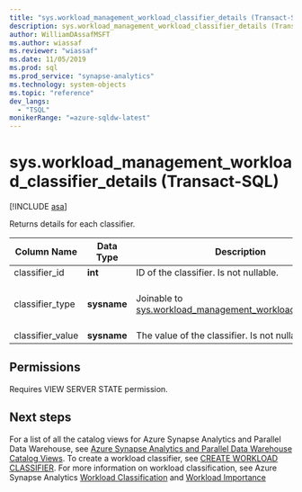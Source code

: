```yaml
---
title: "sys.workload_management_workload_classifier_details (Transact-SQL)"
description: sys.workload_management_workload_classifier_details (Transact-SQL)
author: WilliamDAssafMSFT
ms.author: wiassaf
ms.reviewer: "wiassaf"
ms.date: 11/05/2019
ms.prod: sql
ms.prod_service: "synapse-analytics"
ms.technology: system-objects
ms.topic: "reference"
dev_langs:
  - "TSQL"
monikerRange: "=azure-sqldw-latest"
---
```

# sys.workload_management_workload_classifier_details (Transact-SQL)

[!INCLUDE [asa](../../includes/applies-to-version/asa.md)]

  Returns details for each classifier.  
  
|Column Name|Data Type|Description|Range|  
|-----------------|---------------|-----------------|-----------|
|classifier_id|**int**|ID of the classifier.  Is not nullable.|
|classifier_type|**sysname**|Joinable to [sys.workload_management_workload_classifiers](sys-workload-management-workload-classifiers-transact-sql.md).|`membername`</br>`wlm_label`</br>`wlm_context`</br>`start_time`</br>`end_time`|
|classifier_value|**sysname**|The value of the classifier. Is not nullable.||

## Permissions

Requires VIEW SERVER STATE permission.

## Next steps
  
For a list of all the catalog views for Azure Synapse Analytics and Parallel Data Warehouse, see [Azure Synapse Analytics and Parallel Data Warehouse Catalog Views](../../relational-databases/system-catalog-views/sql-data-warehouse-and-parallel-data-warehouse-catalog-views.md). To create a workload classifier, see [CREATE WORKLOAD CLASSIFIER](../../t-sql/statements/create-workload-classifier-transact-sql.md). For more information on workload classification, see Azure Synapse Analytics [Workload Classification](/azure/sql-data-warehouse/sql-data-warehouse-workload-classification) and [Workload Importance](/azure/sql-data-warehouse/sql-data-warehouse-workload-classification)
